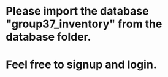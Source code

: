 # Please import the database "group37_inventory" from the database folder.
# Feel free to signup and login. 